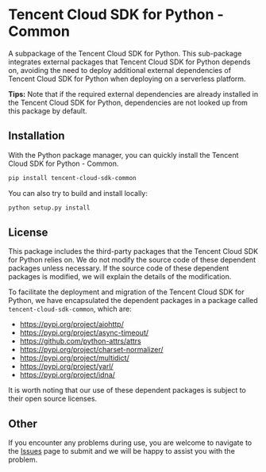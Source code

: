 # Tencent Cloud SDK for Python - Common
A subpackage of the Tencent Cloud SDK for Python. This sub-package integrates external packages that Tencent Cloud SDK for Python depends on, avoiding the need to deploy additional external dependencies of Tencent Cloud SDK for Python when deploying on a serverless platform.

**Tips:** Note that if the required external dependencies are already installed in the Tencent Cloud SDK for Python, dependencies are not looked up from this package by default.

## Installation
With the Python package manager, you can quickly install the Tencent Cloud SDK for Python - Common.

```bash
pip install tencent-cloud-sdk-common
```

You can also try to build and install locally:

```bash
python setup.py install
```

## License
This package includes the third-party packages that the Tencent Cloud SDK for Python relies on. We do not modify the source code of these dependent packages unless necessary. If the source code of these dependent packages is modified, we will explain the details of the modification.

To facilitate the deployment and migration of the Tencent Cloud SDK for Python, we have encapsulated the dependent packages in a package called `tencent-cloud-sdk-common`, which are:

- https://pypi.org/project/aiohttp/
- https://pypi.org/project/async-timeout/
- https://github.com/python-attrs/attrs
- https://pypi.org/project/charset-normalizer/
- https://pypi.org/project/multidict/
- https://pypi.org/project/yarl/
- https://pypi.org/project/idna/

It is worth noting that our use of these dependent packages is subject to their open source licenses.

## Other
If you encounter any problems during use, you are welcome to navigate to the [Issues](https://github.com/nobody-night/tencent-cloud-sdk-python/issues) page to submit and we will be happy to assist you with the problem.
